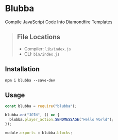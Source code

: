 # Blubba

Compile JavaScript Code Into Diamondfire Templates

> ## File Locations
>
> - Compiler: `lib/index.js`
> - CLI: `bin/index.js`

## Installation

`npm i blubba --save-dev`

## Usage

```js
const blubba = require("blubba");

blubba.on("JOIN", () => {
  blubba.player_action.SENDMESSAGE("Hello World");
});

module.exports = blubba.blocks;
```
